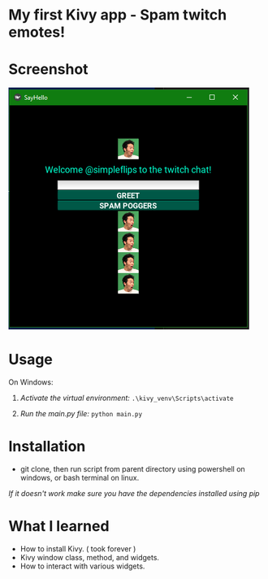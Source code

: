 # My first Kivy app - Spam twitch emotes!

# Screenshot
<img src="https://github.com/jadenhensley/kivy-emotespam-firstapp/blob/main/screenshot.PNG">

# Usage
On Windows:

1) *Activate the virtual environment:*
```.\kivy_venv\Scripts\activate```

2) *Run the main.py file:*
```python main.py```

# Installation
* git clone, then run script from parent directory using powershell on windows, or bash terminal on linux.

*If it doesn't work make sure you have the dependencies installed using pip*

# What I learned

* How to install Kivy. ( took forever )
* Kivy window class, method, and widgets.
* How to interact with various widgets.
